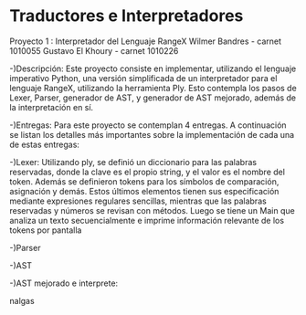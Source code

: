 Traductores e Interpretadores
=====================
Proyecto 1 : Interpretador del Lenguaje RangeX
Wilmer Bandres - carnet 1010055
Gustavo El Khoury - carnet 1010226

-)Descripción: Este proyecto consiste en implementar, utilizando el lenguaje
  imperativo Python, una versión simplificada de un interpretador para el 
  lenguaje RangeX, utilizando la herramienta Ply. Esto contempla los pasos de 
  Lexer, Parser, generador de AST, y generador de AST mejorado, 
  además de la interpretación en sí.
  
-)Entregas: Para este proyecto se contemplan 4 entregas. A continuación se listan
  los detalles más importantes sobre la implementación de cada una de estas entregas:
  
  -)Lexer: Utilizando ply, se definió un diccionario para las palabras reservadas,
    donde la clave es el propio string, y el valor es el nombre del token. Además
    se definieron tokens para los símbolos de comparación, asignación y demás. 
    Estos últimos elementos tienen sus especificación mediante expresiones regulares
    sencillas, mientras que las palabras reservadas y números se revisan con métodos.
    Luego se tiene un Main que analiza un texto secuencialmente e imprime
    información relevante de los tokens por pantalla
  
  -)Parser
  
  -)AST
 
  -)AST mejorado e interprete:
  
  nalgas
